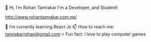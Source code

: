 👋 Hi, I’m Rohan Tamrakar
I'm a Developer, and Student!

http://www.rohantamrakar.com.np/

🌱 I’m currently learning React Js
📫 How to reach me: tamrakarrohan@gmail.com
⚡ Fun fact: I love to play computer games
